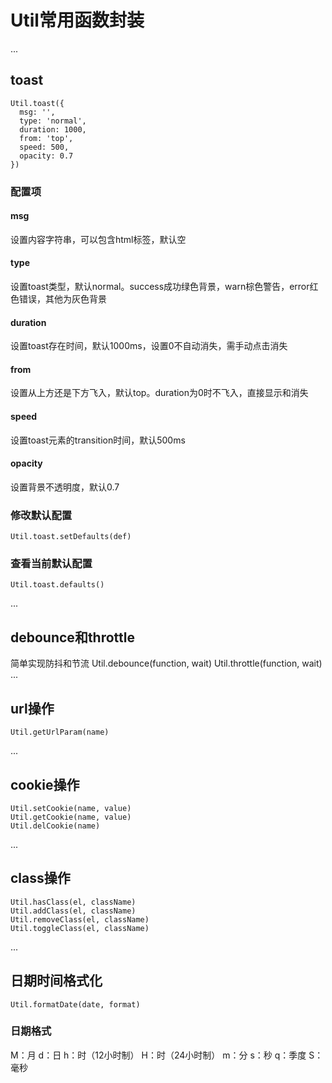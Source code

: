 # Util常用函数封装
...
## toast
    Util.toast({
      msg: '',
      type: 'normal',
      duration: 1000,
      from: 'top',
      speed: 500,
      opacity: 0.7
    })
### 配置项
#### msg
设置内容字符串，可以包含html标签，默认空
#### type
设置toast类型，默认normal。success成功绿色背景，warn棕色警告，error红色错误，其他为灰色背景
#### duration
设置toast存在时间，默认1000ms，设置0不自动消失，需手动点击消失
#### from
设置从上方还是下方飞入，默认top。duration为0时不飞入，直接显示和消失
#### speed
设置toast元素的transition时间，默认500ms
#### opacity
设置背景不透明度，默认0.7
### 修改默认配置
    Util.toast.setDefaults(def)
### 查看当前默认配置
    Util.toast.defaults()
...
## debounce和throttle
简单实现防抖和节流
    Util.debounce(function, wait)
    Util.throttle(function, wait)
...
## url操作
    Util.getUrlParam(name)
...
## cookie操作
    Util.setCookie(name, value)
    Util.getCookie(name, value)
    Util.delCookie(name)
...
## class操作 
    Util.hasClass(el, className)
    Util.addClass(el, className)
    Util.removeClass(el, className)
    Util.toggleClass(el, className)
...
## 日期时间格式化
    Util.formatDate(date, format)
### 日期格式
M：月
d：日
h：时（12小时制）
H：时（24小时制）
m：分
s：秒
q：季度
S：毫秒
   


